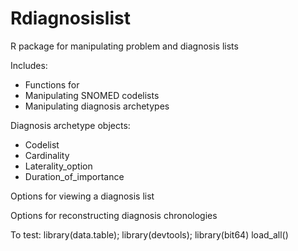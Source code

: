 # Rdiagnosislist

R package for manipulating problem and diagnosis lists

Includes:

- Functions for 
- Manipulating SNOMED codelists
- Manipulating diagnosis archetypes

Diagnosis archetype objects:

- Codelist
- Cardinality
- Laterality_option
- Duration_of_importance

Options for viewing a diagnosis list

Options for reconstructing diagnosis chronologies

To test:
library(data.table); library(devtools); library(bit64)
load_all()
